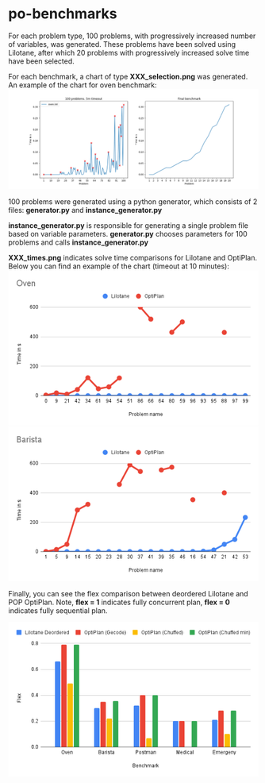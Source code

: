 # po-benchmarks
For each problem type, 100 problems, with progressively increased number of variables, was generated.
These problems have been solved using Lilotane, after which 20 problems with progressively increased solve time have been selected.

For each benchmark, a chart of type **XXX_selection.png** was generated.
An example of the chart for oven benchmark:
![ovens_selection.png](ovens_selection.png)

100 problems were generated using a python generator, which consists of 2 files:
**generator.py** and **instance_generator.py**

**instance_generator.py** is responsible for generating a single problem file based on variable parameters. **generator.py** chooses parameters for 100 problems and calls **instance_generator.py**

**XXX_times.png** indicates solve time comparisons for Lilotane and OptiPlan.
Below you can find an example of the chart (timeout at 10 minutes):
![oven_times.png](oven_times.png)
![barista_times.png](barista_times.png)


Finally, you can see the flex comparison between deordered Lilotane and POP OptiPlan. Note, **flex = 1** indicates fully concurrent plan, **flex = 0** indicates fully sequential plan.

![flex_comparison](flex_comparison.png)
